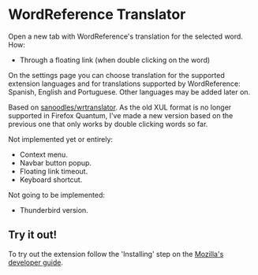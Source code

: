 WordReference Translator
========================

Open a new tab with WordReference&#39;s translation for the selected word. How:
* Through a floating link (when double clicking on the word)
<!-- * Through context menu "Translate"
* Through Firefox's global menu "Tools"

You can [install WordReference Translator on Firefox](https://addons.mozilla.org/en-US/firefox/addon/wordreference-translator/). -->

On the settings page you can choose translation for the supported extension languages and for translations supported by WordReference: Spanish, English and Portuguese. Other languages may be added later on.

Based on [sanoodles/wrtranslator](https://github.com/sanoodles/wrtranslator). As the old XUL format is no longer supported in Firefox Quantum, I've made a new version based on the previous one that only works by double clicking words so far.

Not implemented yet or entirely:
- Context menu.
- Navbar button popup.
- Floating link timeout.
- Keyboard shortcut.

Not going to be implemented:
- Thunderbird version.

Try it out!
-----------

To try out the extension follow the 'Installing' step on the [Mozilla's developer guide](https://developer.mozilla.org/en-US/Add-ons/WebExtensions/Your_first_WebExtension#Trying_it_out).
